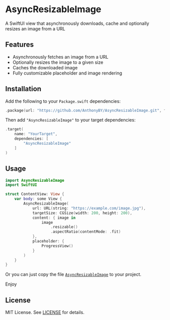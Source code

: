 # AsyncResizableImage

A SwiftUI view that asynchronously downloads, cache and optionally resizes an image from a URL

## Features

- Asynchronously fetches an image from a URL
- Optionally resizes the image to a given size
- Caches the downloaded image
- Fully customizable placeholder and image rendering

## Installation

Add the following to your `Package.swift` dependencies:

```swift
.package(url: "https://github.com/AnthonyBY/AsyncResizableImage.git", from: "1.0.0")
```

Then add `"AsyncResizableImage"` to your target dependencies:

```swift
.target(
    name: "YourTarget",
    dependencies: [
        "AsyncResizableImage"
    ]
)
```

## Usage

```swift
import AsyncResizableImage
import SwiftUI

struct ContentView: View {
    var body: some View {
        AsyncResizableImage(
            url: URL(string: "https://example.com/image.jpg"),
            targetSize: CGSize(width: 200, height: 200),
            content: { image in
                image
                    .resizable()
                    .aspectRatio(contentMode: .fit)
            },
            placeholder: {
                ProgressView()
            }
        )
    }
}
```

Or you can just copy the file [`AsyncResizableImage`](https://github.com/AnthonyBY/AsyncResizableImage/blob/main/Sources/AsyncResizableImage/AsyncResizableImage.swift) to your project.

Enjoy
## License

MIT License. See [LICENSE](LICENSE) for details.
